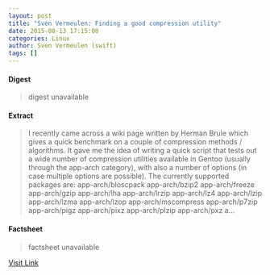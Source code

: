 ```yaml
---
layout: post
title: "Sven Vermeulen: Finding a good compression utility"
date: 2015-08-13 17:15:00
categories: Linux
author: Sven Vermeulen (swift)
tags: []
---
```



#### Digest
>digest unavailable

#### Extract
>I recently came across a wiki page written by Herman Brule which gives a quick benchmark on a couple of compression methods / algorithms. It gave me the idea of writing a quick script that tests out a wide number of compression utilities available in Gentoo (usually through the app-arch category), with also a number of options (in case multiple options are possible). The currently supported packages are: app-arch/bloscpack app-arch/bzip2 app-arch/freeze app-arch/gzip app-arch/lha app-arch/lrzip app-arch/lz4 app-arch/lzip app-arch/lzma app-arch/lzop app-arch/mscompress app-arch/p7zip app-arch/pigz app-arch/pixz app-arch/plzip app-arch/pxz a...

#### Factsheet
>factsheet unavailable

[Visit Link](http://blog.siphos.be/2015/08/finding-a-good-compression-utility/)


